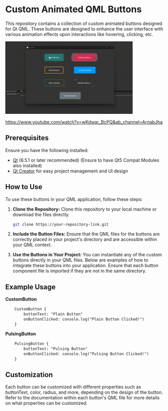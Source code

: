 # Custom Animated QML Buttons

This repository contains a collection of custom animated buttons designed for Qt QML. These buttons are designed to enhance the user interface with various animation effects upon interactions like hovering, clicking, etc.

![](https://github.com/itz-arnav/CustomQMLButtons/blob/main/proj.gif)

https://www.youtube.com/watch?v=wKdwar_BcPQ&ab_channel=ArnabJha


## Prerequisites

Ensure you have the following installed:
- [Qt](https://www.qt.io/download) (6.5.1 or later recommended) (Ensure to have Qt5 Compat Modules also installed)
- [Qt Creator](https://www.qt.io/product/development-tools) for easy project management and UI design

## How to Use

To use these buttons in your QML application, follow these steps:

1. **Clone the Repository:**
   Clone this repository to your local machine or download the files directly.

   ```bash
   git clone https://your-repository-link.git
   ```

2. **Include the Button Files:**
	Ensure that the QML files for the buttons are correctly placed in your project's directory and are accessible within your QML context.

3.	**Use the Buttons in Your Project:**
	You can instantiate any of the custom buttons directly in your QML files. Below are examples of how to integrate these buttons into your application. Ensure that each button component file is imported if they are not in the same directory.
	
## Example Usage

**CustomButton**


        CustomButton {
			buttonText: "Plain Button"
			onButtonClicked: console.log("Plain Button Clicked!")
		}

**PulsingButton**

		PulsingButton {
			buttonText: "Pulsing Button"
			onButtonClicked: console.log("Pulsing Button Clicked!")
		}


## Customization

Each button can be customized with different properties such as buttonText, color, radius, and more, depending on the design of the button. Refer to the documentation within each button's QML file for more details on what properties can be customized.

